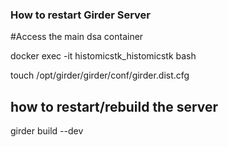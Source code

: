### How to restart Girder Server

#Access the main dsa container

docker exec -it histomicstk_histomicstk bash





touch /opt/girder/girder/conf/girder.dist.cfg 

## how to restart/rebuild the server

girder build --dev
